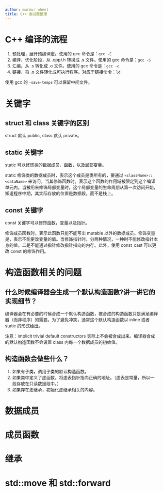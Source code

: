 ```yaml
---
author: murmur wheel
title: C++ 面试题整理
---
```


# C++ 编译的流程

1. 预处理，展开预编译宏。使用的 gcc 命令是：`gcc -E`
2. 编译、优化阶段，从 .cpp/.h 转换成 .s 文件。使用的 gcc 命令是：`gcc -S`
3. 汇编，从 .s 转化成 .o 文件。使用的 gcc 命令是：`gcc -c`
4. 链接，将 .o 文件转化成可执行程序。对应于链接命令：`ld`

使用 gcc 的 `-save-temps` 可以保留中间文件。

# 关键字

## struct 和 class 关键字的区别

struct 默认 public, class 默认 private。

## static 关键字

static 可以修饰类的数据成员，函数，以及局部变量。

static 修饰类的数据成员时，表示这个成员是类所有的，要通过 `<className>::<dataName>` 来访问。当其修饰函数时，表示这个函数的作用域被限定到这个编译单元内。当被用来修饰局部变量时，这个局部变量的生命周期从第一次访问开始，知道程序中期，其实际存放的位置是数据段，而不是栈上。

## const 关键字

const 关键字可以修饰函数，变量以及指针。

修饰成员函数时，表示此函数只能不能写出 mutable 以外的数据成员。修饰变量是，表示不能更改变量的值。当修饰指针时，分两种情况，一种时不能修改指针本身的值，二是不能通过指针修改指针指向的内存。此外，使用 const_cast 可以更改 const 的修饰作用。

# 构造函数相关的问题

## 什么时候编译器会生成一个默认构造函数?讲一讲它的实现细节？

编译器会在有必要的时候合成一个默认构造函数，被合成的构造函数只是满足编译器（而非程序）的需要。为了避免冲突，通常这个默认构造函数以 inline 或者 static 的形式给出。

注意：implicit trivial default constructors 实际上不会被合成出来。编译器合成的默认构造函数不会设置 class 内每一个数据成员的初始值。

## 构造函数会做些什么？

1. 如果有子类，调用子类的默认构造函数。
2. 如果类中定义了虚函数，将虚表指针指向正确的地址。（虚表是常量，所以一般存放在只读数据段中。）
3. 如果存在虚继承，初始化虚继承相关的内容。

# 数据成员

# 成员函数

# 继承

# std::move 和 std::forward

# 
